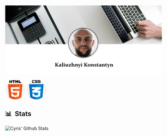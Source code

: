 [![header](assets/bg.png)](https://github.com/KaliuzhnyiKonstantyn?tab=repositories)

![html](assets/html-5.png) ![css](assets/css.png)

## 📊 &nbsp;Stats

![Cyris' Github Stats](https://github-readme-stats.vercel.app/api?username=CyrisXD&hide=contribs,prs&show_icons=true&bg_color=0d1116&title_color=ce09ec&text_color=a4aacb&icon_color=007ec6)
